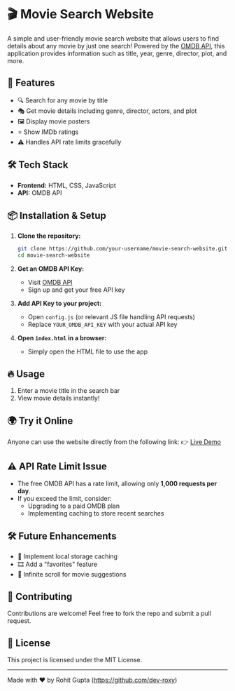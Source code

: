 # 🎬 Movie Search Website

A simple and user-friendly movie search website that allows users to find details about any movie by just one search! Powered by the [OMDB API](https://www.omdbapi.com/), this application provides information such as title, year, genre, director, plot, and more.

## 🚀 Features
- 🔍 Search for any movie by title
- 🎭 Get movie details including genre, director, actors, and plot
- 🖼️ Display movie posters
- ⭐ Show IMDb ratings
- ⚠️ Handles API rate limits gracefully

## 🛠️ Tech Stack
- **Frontend:** HTML, CSS, JavaScript
- **API:** OMDB API

## 📦 Installation & Setup

1. **Clone the repository:**
   ```sh
   git clone https://github.com/your-username/movie-search-website.git
   cd movie-search-website
   ```

2. **Get an OMDB API Key:**
   - Visit [OMDB API](https://www.omdbapi.com/)
   - Sign up and get your free API key

3. **Add API Key to your project:**
   - Open `config.js` (or relevant JS file handling API requests)
   - Replace `YOUR_OMDB_API_KEY` with your actual API key

4. **Open `index.html` in a browser:**
   - Simply open the HTML file to use the app

## 🔥 Usage
1. Enter a movie title in the search bar
2. View movie details instantly!

## 🌍 Try it Online
Anyone can use the website directly from the following link:
👉 [Live Demo](https://movie-finder-private.onrender.com/)

## ⚠️ API Rate Limit Issue
- The free OMDB API has a rate limit, allowing only **1,000 requests per day**.
- If you exceed the limit, consider:
  - Upgrading to a paid OMDB plan
  - Implementing caching to store recent searches

## 🛠️ Future Enhancements
- 📌 Implement local storage caching
- 🎞️ Add a "favorites" feature
- 🔄 Infinite scroll for movie suggestions

## 🤝 Contributing
Contributions are welcome! Feel free to fork the repo and submit a pull request.

## 📜 License
This project is licensed under the MIT License.

---
Made with ❤️ by Rohit Gupta (https://github.com/dev-roxy)
